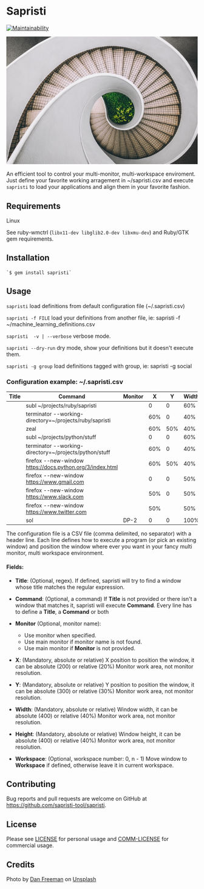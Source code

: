 # Sapristi

[![Maintainability](https://api.codeclimate.com/v1/badges/e168b7940a847148f617/maintainability)](https://codeclimate.com/github/sapristi-tool/sapristi/maintainability)

![Sapristi image](/assets/images/sapristi.jpg)

An efficient tool to control your multi-monitor, multi-workspace enviroment. Just define your favorite working arragement in ~/sapristi.csv  and execute `sapristi` to load your applications and align them in your favorite fashion.

## Requirements

Linux

See ruby-wmctrl (`libx11-dev libglib2.0-dev libxmu-dev`) and Ruby/GTK gem requirements.


## Installation

    `$ gem install sapristi`

## Usage

`sapristi` load definitions from default configuration file (~/.sapristi.csv)

`sapristi -f FILE` load your definitions from another file, ie: sapristi -f ~/machine_learning_definitions.csv

`sapristi  -v | --verbose` verbose mode.

`sapristi --dry-run` dry mode, show your definitions but it doesn't execute them.

`sapristi -g group` load definitions tagged with group, ie: sapristi -g social


### Configuration example: ~/.sapristi.csv

| __Title__ | __Command__                                                                         | __Monitor__ | __X__          | __Y__          | __Width__  | __Height__ | __Workspace__ | __Group__    |
|-------|---------------------------------------------------------------------------------|---------|------------|------------|--------|--------|-----------|----------|
|       | subl ~/projects/ruby/sapristi                                                   |         | 0          | 0          | 60%    | 100%   | 0         | sapristi |
|       | terminator --working-directory=~/projects/ruby/sapristi                         |         | 60%        | 0          | 40%    | 50%    | 0         | sapristi |
|       | zeal                                                                            |         | 60%        | 50%        | 40%    | 50%    | 0         | sapristi |
|       | subl ~/projects/python/stuff                                                    |         | 0          | 0          | 60%    | 100%   | 1         | python   |
|       | terminator --working-directory=~/projects/python/stuff                          |         | 60%        | 0          | 40%    | 50%    | 1         | python   |
|       | firefox --new-window https://docs.python.org/3/index.html                       |         | 60%        | 50%        | 40%    | 50%    | 1         | python   |
|       | firefox --new-window https://www.gmail.com                                      |         | 0          | 0          | 50%    | 100%   | 2         | social   |
|       | firefox --new-window https://www.slack.com                                      |         | 50%        | 0          | 50%    | 50%    | 2         | social   |
|       | firefox --new-window https://www.twitter.com                                    |         | 50%        |            | 50%    | 50%    | 2         | social   |
|       | sol                                                                             | DP-2    | 0          | 0          | 100%   | 100%   | 3         | games    |

The configuration file is a CSV file (comma delimited, no separator) with a header line.
Each line defines how to execute a program (or pick an existing window) and position the window where ever you want in your fancy multi monitor, multi workspace environment.

#### Fields:

- __Title__: (Optional, regex). If defined, sapristi will try to find a window whose title matches the regular expression.

- __Command__: (Optional, a command) If __Title__ is not provided or there isn't a window that matches it, sapristi will execute __Command__.
Every line has to define a __Title__, a __Command__ or both

- __Monitor__ (Optional, monitor name):
  - Use monitor when specified.
  - Use main monitor if monitor name is not found.
  - Use main monitor if __Monitor__ is not provided.
  
- __X__: (Mandatory, absolute or relative) X position to position the window, it can be absolute (200) or relative (20%) Monitor work area, not monitor resolution.

- __Y__: (Mandatory, absolute or relative) Y position to position the window, it can be absolute (300) or relative (30%) Monitor work area, not monitor resolution.

- __Width__: (Mandatory, absolute or relative) Window width, it can be absolute (400) or relative (40%) Monitor work area, not monitor resolution.

- __Height__: (Mandatory, absolute or relative) Window height, it can be absolute (400) or relative (40%) Monitor work area, not monitor resolution.

- __Workspace__: (Optional, workspace number: 0, n - 1) Move window to __Workspace__ if defined, otherwise leave it in current workspace.


## Contributing

Bug reports and pull requests are welcome on GitHub at https://github.com/sapristi-tool/sapristi.

## License

Please see [LICENSE](https://github.com/sapristi-tool/sapristi/blob/master/LICENSE.txt) for personal usage and [COMM-LICENSE](https://github.com/sapristi-tool/sapristi/blob/master/COMM-LICENSE.txt) for commercial usage.

## Credits
<span>Photo by <a href="https://unsplash.com/@danfreemanphoto?utm_source=unsplash&amp;utm_medium=referral&amp;utm_content=creditCopyText">Dan Freeman</a> on <a href="https://unsplash.com/?utm_source=unsplash&amp;utm_medium=referral&amp;utm_content=creditCopyText">Unsplash</a></span>
